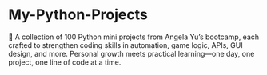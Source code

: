 # My-Python-Projects
📘 A collection of 100 Python mini projects from Angela Yu’s bootcamp, each crafted to strengthen coding skills in automation, game logic, APIs, GUI design, and more. Personal growth meets practical learning—one day, one project, one line of code at a time.
